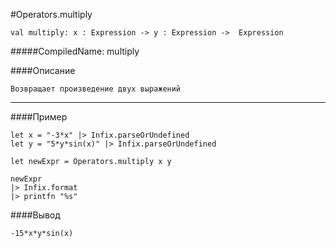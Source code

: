 #Operators.multiply

	val multiply: x : Expression -> y : Expression ->  Expression


#####CompiledName: multiply


####Описание

    Возвращает произведение двух выражений
    
----------

####Пример

    let x = "-3*x" |> Infix.parseOrUndefined
    let y = "5*y*sin(x)" |> Infix.parseOrUndefined
    
    let newExpr = Operators.multiply x y 
    
    newExpr
    |> Infix.format
    |> printfn "%s"

####Вывод

    -15*x*y*sin(x)